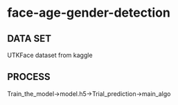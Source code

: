# face-age-gender-detection

## DATA SET
UTKFace dataset from kaggle

## PROCESS
Train_the_model->model.h5->Trial_prediction->main_algo
